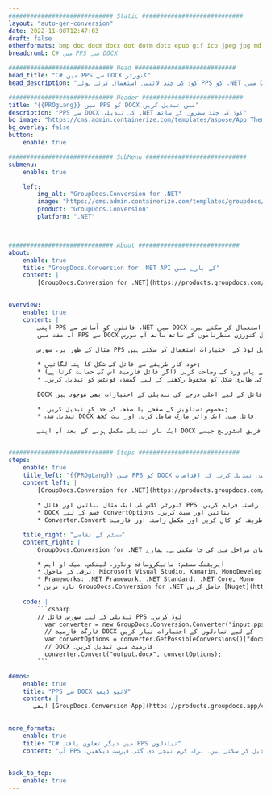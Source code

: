 ```yaml
---
############################# Static ############################
layout: "auto-gen-conversion"
date: 2022-11-08T12:47:03
draft: false
otherformats: bmp doc docm docx dot dotm dotx epub gif ico jpeg jpg md odt ott pdf png psd rtf tex tif tiff txt xps
breadcrumb: C# میں PPS سے DOCX

############################# Head ############################
head_title: "C# میں PPS سے DOCX کنورٹر"
head_description: "کوڈ کی چند لائنیں استعمال کرتے ہوئے PPS کو .NET میں DOCX میں تبدیل کریں۔ 160 سے زیادہ فائل فارمیٹس کو تبدیل کرنے کے لیے GroupDocs Document Conversion API کا استعمال کریں۔"

############################# Header ############################
title: "{{PROgLang}} میں PPS کو DOCX میں تبدیل کریں"
description: "PPS سے DOCX کی تبدیلی .NET کوڈ کی چند سطروں کے ساتھ"
bg_image: "https://cms.admin.containerize.com/templates/aspose/App_Themes/V3/images/bg/header1.png"
bg_overlay: false
button:
    enable: true

############################# SubMenu ############################
submenu:
    enable: true

    left:
        img_alt: "GroupDocs.Conversion for .NET"
        image: "https://cms.admin.containerize.com/templates/groupdocs/images/product-logos/90x90-noborder/groupdocs-conversion-net.png"
        product: "GroupDocs.Conversion"
        platform: ".NET"



############################# About ############################
about:
    enable: true
    title: "GroupDocs.Conversion for .NET API کے بارے میں"
    content: |
        [GroupDocs.Conversion for .NET](https://products.groupdocs.com/conversion/net/) کو Microsoft Word، Excel، PowerPoint، PDF، Visio اور دیگر فارمیٹس میں تبدیل کرنے کے لیے استعمال کیا جا سکتا ہے۔ GroupDocs.Conversion ایک اسٹینڈ ایلون API ہے جو بیک اینڈ اور اندرونی سسٹمز کے لیے موزوں ہے جہاں اعلی کارکردگی کی ضرورت ہوتی ہے۔ یہ کسی بھی سافٹ ویئر جیسے مائیکروسافٹ یا اوپن آفس پر منحصر نہیں ہے۔
    

overview:
    enable: true
    content: |
        اپنی PPS فائلوں کو آسانی سے .NET میں DOCX میں تبدیل کریں۔ آپ اپنی پسند کے کسی بھی پلیٹ فارم جیسے ونڈوز، لینکس، میک او ایس میں صرف چند {{پروگلانگ}} کوڈ لائنیں استعمال کر سکتے ہیں۔
        آپ مفت میں PPS سے DOCX تبادلوں کی کوشش کر سکتے ہیں اور تبادلوں کے نتائج کے معیار کا جائزہ لے سکتے ہیں۔ سادہ فائل کنورژن منظرناموں کے ساتھ ساتھ آپ سورس PPS فائل لوڈ کرنے اور آؤٹ پٹ DOCX نتیجہ بچانے کے لیے مزید جدید اختیارات آزما سکتے ہیں۔ 
        
        مثال کے طور پر، سورس PPS فائل کے لیے آپ درج ذیل لوڈ کے اختیارات استعمال کر سکتے ہیں:

        * خود کار طریقے سے فائل کی شکل کا پتہ لگائیں;
        * محفوظ فائلوں کے لیے پاس ورڈ کی وضاحت کریں (اگر فائل فارمیٹ اس کی حمایت کرتا ہے);
        * دستاویز کی ظاہری شکل کو محفوظ رکھنے کے لیے گمشدہ فونٹس کو تبدیل کریں۔.
        
        DOCX فائل کے لیے اعلی درجے کی تبدیلی کے اختیارات بھی موجود ہیں:

        * مخصوص دستاویز کے صفحے یا صفحہ کی حد کو تبدیل کریں۔;
        * تبدیل شدہ DOCX فائل میں ایک واٹر مارک شامل کریں اور بہت کچھ.

        ایک بار تبدیلی مکمل ہونے کے بعد آپ اپنی DOCX فائل کو مقامی فائل پاتھ یا کسی تیسرے فریق اسٹوریج جیسے FTP، Amazon S3، Google Drive، Dropbox وغیرہ میں محفوظ کر سکتے ہیں۔ براہ کرم نوٹ کریں - PPS کو {{ میں تبدیل کرنے کے لیے TO}} کسی اضافی سافٹ ویئر کو انسٹال کرنے کی ضرورت نہیں ہے - جیسے MS Office، Open Office، Adobe Acrobat Reader وغیرہ۔


############################# Steps ############################
steps:
    enable: true
    title_left: "{{PROgLang}} میں PPS کو DOCX میں تبدیل کرنے کے اقدامات"
    content_left: |
        [GroupDocs.Conversion for .NET](https://products.groupdocs.com/conversion/net/) ڈویلپرز کے لیے کوڈ کی چند سطروں کے ساتھ PPS فائل کو DOCX میں تبدیل کرنا آسان بناتا ہے۔
        
        * کنورٹر کلاس کی ایک مثال بنائیں اور فائل PPS کو پورا راستہ فراہم کریں۔
        * DOCX قسم کے لیے ConvertOptions بنائیں اور سیٹ کریں۔
        * Converter.Convert طریقہ کو کال کریں اور مکمل راستہ اور فارمیٹ (DOCX) کو بطور پیرامیٹر پاس کریں۔

    title_right: "سسٹم کے تقاضے"
    content_right: |
        GroupDocs.Conversion for .NET کے ساتھ بنیادی تبدیلی صرف چند آسان مراحل میں کی جا سکتی ہے۔ ہمارے APIs تمام بڑے پلیٹ فارمز اور آپریٹنگ سسٹمز پر تعاون یافتہ ہیں۔ ذیل کے کوڈ پر عمل کرنے سے پہلے، یقینی بنائیں کہ آپ کے سسٹم پر درج ذیل شرائط انسٹال ہیں۔

        * آپریٹنگ سسٹم: مائیکروسافٹ ونڈوز، لینکس، میک او ایس
        * ترقی کے ماحول: Microsoft Visual Studio, Xamarin, MonoDevelop
        * Frameworks: .NET Framework, .NET Standard, .NET Core, Mono
        * تازہ ترین GroupDocs.Conversion for .NET حاصل کریں [Nuget](https://www.nuget.org/packages/groupdocs.conversion) سے
         
    code: |
        ```csharp    
        // تبدیلی کے لیے سورس فائل PPS لوڈ کریں۔
          var converter = new GroupDocs.Conversion.Converter("input.pps");
          // ٹارگٹ فارمیٹ DOCX کے لیے تبادلوں کے اختیارات تیار کریں
          var convertOptions = converter.GetPossibleConversions()["docx"].ConvertOptions;
          // DOCX فارمیٹ میں تبدیل کریں۔
          converter.Convert("output.docx", convertOptions);
        ```

demos:
    enable: true
    title: "PPS سے DOCX لائیو ڈیمو"
    content: |
       ابھی [GroupDocs.Conversion App](https://products.groupdocs.app/conversion/family) ویب سائٹ پر جا کر PPS کو DOCX میں تبدیل کریں۔ آن لائن ڈیمو کے درج ذیل فوائد ہیں۔
          

more_formats:
    enable: true
    title: "C# میں دیگر تعاون یافتہ PPS تبادلوں"
    content: "آپ PPS کو کئی دیگر فائل فارمیٹس میں بھی تبدیل کر سکتے ہیں۔ براہ کرم نیچے دی گئی فہرست دیکھیں۔"
       
       
back_to_top:
    enable: true
---
```

